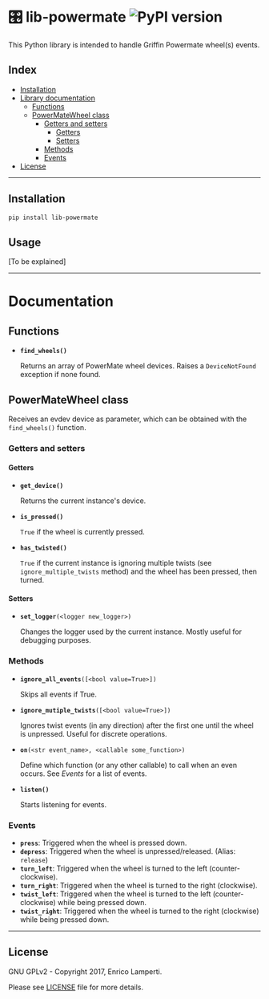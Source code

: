 # :control_knobs: lib-powermate ![PyPI version](https://badge.fury.io/py/lib-powermate.svg)

This Python library is intended to handle Griffin Powermate wheel(s) events.

## Index

  * [Installation](#installation)
  * [Library documentation](#documentation)
    * [Functions](#functions)
    * [PowerMateWheel class](#powermatewheel-class)
      * [Getters and setters](#getters-and-setters)
        * [Getters](#getters)
        * [Setters](#setters)
      * [Methods](#methods)
      * [Events](#events)
  * [License](#license)
    
---

## Installation

```sh
pip install lib-powermate
```

## Usage
\[To be explained\]

---

# Documentation

## Functions
  * **`find_wheels()`**
    
    Returns an array of PowerMate wheel devices. Raises a `DeviceNotFound` exception if none found.

## PowerMateWheel class
Receives an evdev device as parameter, which can be obtained with the `find_wheels()` function.

### Getters and setters

#### Getters
  * **`get_device()`**
    
    Returns the current instance's device.
    
  * **`is_pressed()`**
    
    `True` if the wheel is currently pressed.
    
  * **`has_twisted()`**
    
    `True` if the current instance is ignoring multiple twists (see `ignore_multiple_twists` method) and the wheel has been pressed, then turned.

#### Setters
  * **`set_logger`**`(<logger new_logger>)`
    
    Changes the logger used by the current instance. Mostly useful for debugging purposes.

### Methods
  * **`ignore_all_events`**`([<bool value=True>])`
    
    Skips all events if True.
  
  * **`ignore_mutiple_twists`**`([<bool value=True>])`
    
    Ignores twist events (in any direction) after the first one until the wheel is unpressed. Useful for discrete operations.
    
  * **`on`**`(<str event_name>, <callable some_function>)`
    
    Define which function (or any other callable) to call when an even occurs. See *Events* for a list of events.
    
  * **`listen()`**
    
    Starts listening for events.

### Events
  * **`press`**: Triggered when the wheel is pressed down.
  * **`depress`**: Triggered when the wheel is unpressed/released. (Alias: `release`)
  * **`turn_left`**: Triggered when the wheel is turned to the left (counter-clockwise).
  * **`turn_right`**: Triggered when the wheel is turned to the right (clockwise).
  * **`twist_left`**: Triggered when the wheel is turned to the left (counter-clockwise) while being pressed down.
  * **`twist_right`**: Triggered when the wheel is turned to the right (clockwise) while being pressed down.

---

## License
GNU GPLv2 - Copyright 2017, Enrico Lamperti.

Please see [LICENSE](./LICENSE) file for more details.
